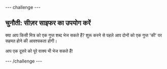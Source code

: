 \--- challenge \---

## चुनौती: सीज़र साइफर का उपयोग करें

क्या आप किसी मित्र को एक गुप्त शब्द भेज सकते हैं? शुरू करने से पहले आप दोनों को एक गुप्त 'की' पर सहमत होने की आवश्यकता होगी।

आप एक दूसरे को पूरे वाक्य भी भेज सकते हैं!

\--- /challenge \---